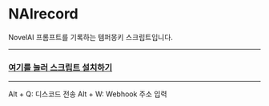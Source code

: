# NAIrecord

NovelAI 프롬프트를 기록하는 템퍼몽키 스크립트입니다.

---

### [여기를 눌러 스크립트 설치하기](https://raw.githubusercontent.com/sep91/NAIrecord/main/NAIrecord.user.js)

---

Alt + Q: 디스코드 전송
Alt + W: Webhook 주소 입력
